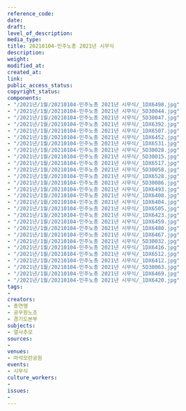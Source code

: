 ```yaml
---
reference_code: 
date: 
draft: 
level_of_description: 
media_type: 
title: 20210104-민주노총 2021년 시무식
description: 
weight: 
modified_at: 
created_at: 
link: 
public_access_status: 
copyright_status: 
components:
- "/2021년/1월/20210104-민주노총 2021년 시무식/_1DX6498.jpg"
- "/2021년/1월/20210104-민주노총 2021년 시무식/_5D30044.jpg"
- "/2021년/1월/20210104-민주노총 2021년 시무식/_5D30047.jpg"
- "/2021년/1월/20210104-민주노총 2021년 시무식/_1DX6392.jpg"
- "/2021년/1월/20210104-민주노총 2021년 시무식/_1DX6507.jpg"
- "/2021년/1월/20210104-민주노총 2021년 시무식/_1DX6452.jpg"
- "/2021년/1월/20210104-민주노총 2021년 시무식/_1DX6531.jpg"
- "/2021년/1월/20210104-민주노총 2021년 시무식/_5D30028.jpg"
- "/2021년/1월/20210104-민주노총 2021년 시무식/_5D30015.jpg"
- "/2021년/1월/20210104-민주노총 2021년 시무식/_1DX6517.jpg"
- "/2021년/1월/20210104-민주노총 2021년 시무식/_5D30058.jpg"
- "/2021년/1월/20210104-민주노총 2021년 시무식/_1DX6528.jpg"
- "/2021년/1월/20210104-민주노총 2021년 시무식/_5D30086.jpg"
- "/2021년/1월/20210104-민주노총 2021년 시무식/_1DX6493.jpg"
- "/2021년/1월/20210104-민주노총 2021년 시무식/_1DX6408.jpg"
- "/2021년/1월/20210104-민주노총 2021년 시무식/_1DX6404.jpg"
- "/2021년/1월/20210104-민주노총 2021년 시무식/_1DX6505.jpg"
- "/2021년/1월/20210104-민주노총 2021년 시무식/_1DX6423.jpg"
- "/2021년/1월/20210104-민주노총 2021년 시무식/_1DX6459.jpg"
- "/2021년/1월/20210104-민주노총 2021년 시무식/_1DX6480.jpg"
- "/2021년/1월/20210104-민주노총 2021년 시무식/_1DX6467.jpg"
- "/2021년/1월/20210104-민주노총 2021년 시무식/_5D30032.jpg"
- "/2021년/1월/20210104-민주노총 2021년 시무식/_1DX6416.jpg"
- "/2021년/1월/20210104-민주노총 2021년 시무식/_1DX6512.jpg"
- "/2021년/1월/20210104-민주노총 2021년 시무식/_1DX6412.jpg"
- "/2021년/1월/20210104-민주노총 2021년 시무식/_5D30063.jpg"
- "/2021년/1월/20210104-민주노총 2021년 시무식/_1DX6469.jpg"
- "/2021년/1월/20210104-민주노총 2021년 시무식/_1DX6420.jpg"
tags:
- 
creators:
- 총연맹
- 공무원노조
- 경기도본부
subjects:
- 열사추모
sources:
- 
venues:
- 마석모란공원
events:
- 시무식
culture_workers:
- 
issues:
- 
---
```

